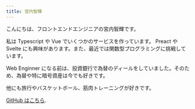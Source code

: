 ```yaml
---
title: 宮内智輝
---
```


こんにちは、フロントエンドエンジニアの宮内智輝です。

私は Typescript や Vue でいくつかのサービスを作っています。
Preact や Svelte にも興味があります。また、最近では関数型プログラミングに挑戦しています。

Web Enginner になる前は、投資銀行で為替のディールをしていました。そのため、為替や特に暗号資産は今でも好きです。

他にも旅行やバスケットボール、筋肉トレーニングが好きです。

[GitHub はこちら](https://github.com/TomokiMiyauci).
